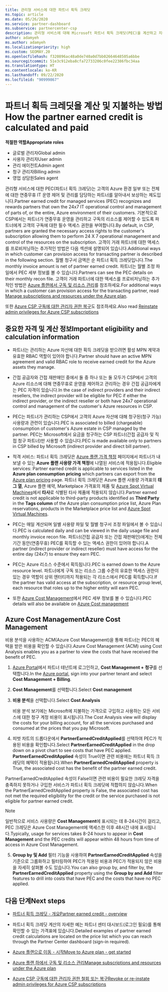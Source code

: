 ```yaml
---
title: 관리형 서비스에 대한 파트너 획득 크레딧
ms.topic: article
ms.date: 05/26/2020
ms.service: partner-dashboard
ms.subservice: partnercenter-csp
description: 관리형 서비스에 대해 Microsoft 파트너 획득 크레딧(PEC)을 계산하고 지불하는 방법과 자격을 갖추는 방법에 대해 알아봅니다.
author: adamyeh
ms.author: adamyeh
ms.localizationpriority: high
ms.custom: SEOMAY.20
ms.openlocfilehash: f320896ac48a0de740a0d7bb02664648505a6bbe
ms.sourcegitcommit: 51e3c912eba8cfa72733206c0fee22386fbc34aa
ms.translationtype: HT
ms.contentlocale: ko-KR
ms.lasthandoff: 09/22/2020
ms.locfileid: "90999867"
---
```

# <a name="how-the-partner-earned-credit-is-calculated-and-paid"></a><span data-ttu-id="dc457-103">파트너 획득 크레딧을 계산 및 지불하는 방법</span><span class="sxs-lookup"><span data-stu-id="dc457-103">How the partner earned credit is calculated and paid</span></span>

<span data-ttu-id="dc457-104">**적절한 역할**</span><span class="sxs-lookup"><span data-stu-id="dc457-104">**Appropriate roles**</span></span>

- <span data-ttu-id="dc457-105">글로벌 관리자</span><span class="sxs-lookup"><span data-stu-id="dc457-105">Global admin</span></span>
- <span data-ttu-id="dc457-106">사용자 관리자</span><span class="sxs-lookup"><span data-stu-id="dc457-106">User admin</span></span>
- <span data-ttu-id="dc457-107">관리 에이전트</span><span class="sxs-lookup"><span data-stu-id="dc457-107">Admin agent</span></span>
- <span data-ttu-id="dc457-108">청구 관리자</span><span class="sxs-lookup"><span data-stu-id="dc457-108">Billing admin</span></span>
- <span data-ttu-id="dc457-109">영업 상담원</span><span class="sxs-lookup"><span data-stu-id="dc457-109">Sales agent</span></span>

<span data-ttu-id="dc457-110">관리형 서비스에 대한 PEC(파트너 획득 크레딧)는 고객의 Azure 환경 일부 또는 전체에 대한 연중무휴 IT 운영 제어 및 관리를 담당하는 파트너를 알아내서 보상하는 제도입니다.</span><span class="sxs-lookup"><span data-stu-id="dc457-110">Partner earned credit for managed services (PEC) recognizes and rewards partners that own the 24x7 IT operational control and management of parts of, or the entire, Azure environment of their customers.</span></span> <span data-ttu-id="dc457-111">기본적으로 CSP에서는 파트너가 연중무휴 운영을 관리하고 구독의 리소스를 제어할 수 있도록 파트너에게 고객의 구독에 대한 필수 액세스 권한을 부여합니다.</span><span class="sxs-lookup"><span data-stu-id="dc457-111">By default, in CSP, partners are granted the necessary access rights to the customer's subscription allowing them to perform 24 X 7 operational management and control of the resources on the subscription.</span></span> <span data-ttu-id="dc457-112">고객이 거래 파트너에 대한 액세스를 프로비저닝하는 추가적인 방법은 다음 섹션에 설명되어 있습니다.</span><span class="sxs-lookup"><span data-stu-id="dc457-112">Additional ways in which customer can provision access for transacting partner is described in the following section.</span></span> <span data-ttu-id="dc457-113">월별 청구서 금액은 순 파트너 획득 크레딧입니다.</span><span class="sxs-lookup"><span data-stu-id="dc457-113">The monthly invoice amount is net of partner earned credit.</span></span> <span data-ttu-id="dc457-114">파트너는 월별 조정 파일에서 PEC 세부 정보를 볼 수 있습니다.</span><span class="sxs-lookup"><span data-stu-id="dc457-114">Partners can see the PEC details on their monthly recon file.</span></span> <span data-ttu-id="dc457-115">고객이 거래 파트너에 대한 액세스를 프로비저닝하는 추가적인 방법은 [Azure 플랜에서 구독 및 리소스 관리](azure-plan-manage.md)를 참조하세요.</span><span class="sxs-lookup"><span data-stu-id="dc457-115">For additional ways in which a customer can provision access for the transacting partner, read [Manage subscriptions and resources under the Azure plan](azure-plan-manage.md).</span></span>

<span data-ttu-id="dc457-116">또한 [Azure CSP 구독에 대한 관리자 권한 복구](revoke-reinstate-csp.md)도 참조하세요.</span><span class="sxs-lookup"><span data-stu-id="dc457-116">Also read [Reinstate admin privileges for Azure CSP subscriptions](revoke-reinstate-csp.md)</span></span>

## <a name="important-eligibility-and-calculation-information"></a><span data-ttu-id="dc457-117">중요한 자격 및 계산 정보</span><span class="sxs-lookup"><span data-stu-id="dc457-117">Important eligibility and calculation information</span></span>

- <span data-ttu-id="dc457-118">파트너는 관리하는 Azure 자산에 대한 획득 크레딧을 받으려면 활성 MPN 계약과 유효한 RBAC 역할이 있어야 합니다.</span><span class="sxs-lookup"><span data-stu-id="dc457-118">Partner should have an active MPN agreement and valid RBAC role to receive earned credit for the Azure assets they manage.</span></span> 

- <span data-ttu-id="dc457-119">간접 공급자와 간접 재판매인 중에서 둘 중 하나 또는 둘 모두가 CSP에서 고객의 Azure 리소스에 대해 연중무휴로 운영을 제어하고 관리하는 경우 간접 공급자에게는 PEC 자격이 있습니다.</span><span class="sxs-lookup"><span data-stu-id="dc457-119">In the case of indirect providers and their indirect resellers, the indirect provider will be eligible for PEC if either the indirect provider, or the indirect reseller or both have 24x7 operational control and management of the customer's Azure resources in CSP.</span></span>

- <span data-ttu-id="dc457-120">PEC는 파트너가 관리하는 CSP에서 고객의 Azure 자산에 대해 청구된(청구 가능) 사용량과 관련이 있습니다.</span><span class="sxs-lookup"><span data-stu-id="dc457-120">PEC is associated to billed (chargeable) consumption of customer's Azure estate in CSP managed by the partner.</span></span> <span data-ttu-id="dc457-121">PEC는 Microsoft에서 요금을 청구하는 CSP 파트너(간접 공급자 및 직접 청구 파트너)만 사용할 수 있습니다.</span><span class="sxs-lookup"><span data-stu-id="dc457-121">PEC is made available only to partners in CSP billed by Microsoft (indirect provider and direct bill partner).</span></span> 

- <span data-ttu-id="dc457-122">적격 서비스: 파트너 획득 크레딧은 [Azure 플랜 가격 책정](https://partner.microsoft.com/commerce/sales) 페이지에서 파트너가 내보낼 수 있는 **Azure 플랜 사용량 가격 책정**에 나열된 서비스에 적용됩니다.</span><span class="sxs-lookup"><span data-stu-id="dc457-122">Eligible services: Partner earned credit is applicable to services listed in the **Azure plan consumption pricing** which partners can export from the [Azure plan pricing](https://partner.microsoft.com/commerce/sales) page.</span></span> <span data-ttu-id="dc457-123">파트너 획득 크레딧은 Azure 플랜 사용량 가격표의 **태그 열**, Azure 플랜 예약, Marketplace 가격표의 제품 및 [Azure Spot Virtual Machines](https://partner.microsoft.com/resources/collection/azure-spot-in-csp#/)에서 **타사**로 식별된 타사 제품에 적용되지 않습니다.</span><span class="sxs-lookup"><span data-stu-id="dc457-123">Partner earned credit is not applicable to third-party products identified as **Third Party** in the **Tags column** of the Azure plan consumption price list, Azure Plan reservations, products in the Marketplace price list and [Azure Spot Virtual Machines](https://partner.microsoft.com/resources/collection/azure-spot-in-csp#/).</span></span>

- <span data-ttu-id="dc457-124">PEC는 매일 계산되며 일별 사용량 파일 및 월별 청구서 조정 파일에서 볼 수 있습니다.</span><span class="sxs-lookup"><span data-stu-id="dc457-124">PEC is calculated daily and can be viewed in the daily usage file and monthly invoice recon file.</span></span> <span data-ttu-id="dc457-125">파트너(간접 공급자 또는 간접 재판매인)에게는 전체 기간 동안(연중무휴) PEC를 획득할 수 있는 액세스 권한이 있어야 합니다.</span><span class="sxs-lookup"><span data-stu-id="dc457-125">A partner (indirect provider or indirect reseller) must have access for the entire day (24x7) to ensure they earn PEC.</span></span>  

- <span data-ttu-id="dc457-126">PEC는 Azure 리소스 수준에서 획득됩니다.</span><span class="sxs-lookup"><span data-stu-id="dc457-126">PEC is earned down to the Azure resource level.</span></span> <span data-ttu-id="dc457-127">파트너에게 구독 또는 리소스 그룹 수준의 유효한 액세스 권한이 있는 경우 역할이 상위 엔터티까지 적용되는 각 리소스에서 PEC를 획득합니다.</span><span class="sxs-lookup"><span data-stu-id="dc457-127">If the partner has valid access at the subscription, or resource group level, each resource that roles up to the higher entity will earn PEC.</span></span>  

- <span data-ttu-id="dc457-128">또한 [Azure Cost Management](/azure/cost-management-billing/costs/get-started-partners)에서 PEC 세부 정보를 볼 수 있습니다.</span><span class="sxs-lookup"><span data-stu-id="dc457-128">PEC details will also be available on [Azure Cost management](/azure/cost-management-billing/costs/get-started-partners)</span></span>

## <a name="azure-cost-management"></a><span data-ttu-id="dc457-129">Azure Cost Management</span><span class="sxs-lookup"><span data-stu-id="dc457-129">Azure Cost Management</span></span>

<span data-ttu-id="dc457-130">비용 분석을 사용하는 ACM(Azure Cost Management)을 통해 파트너는 PEC의 혜택을 받은 비용을 확인할 수 있습니다.</span><span class="sxs-lookup"><span data-stu-id="dc457-130">Azure Cost Management (ACM) using Cost Analysis enables you as a partner to view the costs that have received the benefit of PEC.</span></span>  

1. <span data-ttu-id="dc457-131">[Azure Portal](https://portal.azure.com)에서 파트너 테넌트에 로그인하고, **Cost Management + 청구**를 선택합니다.</span><span class="sxs-lookup"><span data-stu-id="dc457-131">In the [Azure portal](https://portal.azure.com), sign into your partner tenant and select **Cost Management + Billing**.</span></span>

2. <span data-ttu-id="dc457-132">**Cost Management**를 선택합니다.</span><span class="sxs-lookup"><span data-stu-id="dc457-132">Select **Cost management**</span></span>

3. <span data-ttu-id="dc457-133">**비용 분석**을 선택합니다.</span><span class="sxs-lookup"><span data-stu-id="dc457-133">Select **Cost Analysis**</span></span>

   <span data-ttu-id="dc457-134">비용 분석 보기에는 Microsoft에 지불하는 가격으로 구입하고 사용하는 모든 서비스에 대한 청구 계정 비용이 표시됩니다.</span><span class="sxs-lookup"><span data-stu-id="dc457-134">The Cost Analysis view will display the costs for your billing account, for all the services purchased and consumed at the prices that you pay Microsoft.</span></span>

4. <span data-ttu-id="dc457-135">피벗 차트의 드롭다운에서 **PartnerEarnedCreditApplied**를 선택하여 PEC가 적용된 비용을 확인합니다.</span><span class="sxs-lookup"><span data-stu-id="dc457-135">Select **PartnerEarnedCreditApplied** in the drop down on a pivot chart to see costs that have PEC applied.</span></span> <span data-ttu-id="dc457-136">**PartnerEarnedCreditApplied** 속성이 True이면 관련 비용에는 파트너 획득 크레딧의 혜택이 적용됩니다.</span><span class="sxs-lookup"><span data-stu-id="dc457-136">When **PartnerEarnedCreditApplied** property is True, the associated cost has the benefit of the partner earned credit.</span></span> 

<span data-ttu-id="dc457-137">PartnerEarnedCreditApplied 속성이 False이면 관련 비용이 필요한 크레딧 자격을 충족하지 못하거나 구입한 서비스가 파트너 획득 크레딧에 적합하지 않습니다.</span><span class="sxs-lookup"><span data-stu-id="dc457-137">When the PartnerEarnedCreditApplied property is False, the associated cost has not met the required eligibility for the credit or the service purchased is not eligible for partner earned credit.</span></span>

>[!NOTE] 
><span data-ttu-id="dc457-138">일반적으로 서비스 사용량은 **Cost Management**에 표시되는 데 8-24시간이 걸리고, PEC 크레딧은 Azure Cost Management에 액세스한 이후 48시간 내에 표시됩니다.</span><span class="sxs-lookup"><span data-stu-id="dc457-138">Typically, usage for services takes 8-24 hours to appear in **Cost Management** and the PEC credits will appear within 48 hours from time of access in Azure Cost Management.</span></span>

5. <span data-ttu-id="dc457-139">**Group by 및 Add** 필터 기능을 사용하여 **PartnerEarnedCreditApplied** 속성을 기준으로 그룹화하고 필터링하여 PEC가 적용된 비용과 PEC가 적용되지 않은 비용을 자세히 살펴볼 수도 있습니다.</span><span class="sxs-lookup"><span data-stu-id="dc457-139">You can also group by, and filter by, the **PartnerEarnedCreditApplied** property using the **Group by and Add** filter features to drill into costs that have PEC and the costs that have no PEC applied.</span></span>

## <a name="next-steps"></a><span data-ttu-id="dc457-140">다음 단계</span><span class="sxs-lookup"><span data-stu-id="dc457-140">Next steps</span></span>

- [<span data-ttu-id="dc457-141">파트너 획득 크레딧 - 개요</span><span class="sxs-lookup"><span data-stu-id="dc457-141">Partner earned credit - overview</span></span>](partner-earned-credit.md)

- <span data-ttu-id="dc457-142">파트너 획득 크레딧 계산의 자세한 예는 파트너 센터 대시보드(로그인 필요)를 통해 확인할 수 있는 가격표에 있습니다.</span><span class="sxs-lookup"><span data-stu-id="dc457-142">Detailed examples of partner earned credit calculations are located on the price list which you can reach through the Partner Center dashboard (sign-in required).</span></span>

- [<span data-ttu-id="dc457-143">Azure 플랜으로 이동 - 시작</span><span class="sxs-lookup"><span data-stu-id="dc457-143">Move to Azure plan - get started</span></span>](azure-plan-get-started.md)

- [<span data-ttu-id="dc457-144">Azure 플랜 하에서 구독 및 리소스 관리</span><span class="sxs-lookup"><span data-stu-id="dc457-144">Manage subscriptions and resources under the Azure plan</span></span>](azure-plan-manage.md)

- [<span data-ttu-id="dc457-145">Azure CSP 구독에 대한 관리자 권한 철회 또는 복구</span><span class="sxs-lookup"><span data-stu-id="dc457-145">Revoke or re-instate admin privileges for Azure CSP subscriptions</span></span>](revoke-reinstate-csp.md)

